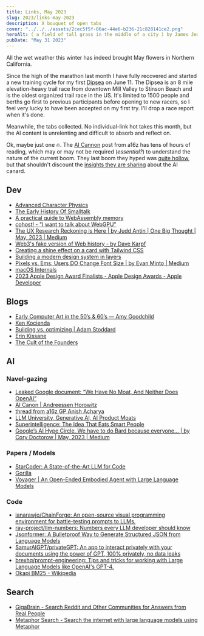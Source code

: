 ```yaml
---
title: Links, May 2023
slug: 2023/links-may-2023
description: A bouquet of open tabs
cover: "../../../assets/2cec5f5f-86ac-44e6-b236-21c828141ce2.png"
heroAlt: ( a field of tall grass in the middle of a city ) by James Jean People in the distance, looking up at something in the sky. The colors are very muted, and there is a sense of foreboding. High Quality, Heavy Grain. best of flickr. by artist artgerm. Stable Diffusion v1.5
pubDate: "May 31 2023"
---
```


All the wet weather this winter has indeed brought May flowers in Northern California.

Since the high of the marathon last month I have fully recovered and started a new training cycle for my first [Dipsea](https://www.dipsea.org) on June 11. The Dipsea is an 8 mile elevation-heavy trail race from downtown Mill Valley to Stinson Beach and is the oldest organized trail race in the US. It's limited to 1500 people and berths go first to previous participants before opening to new racers, so I feel very lucky to have been accepted on my first try. I'll drop a race report when it's done.

Meanwhile, the tabs collected. No individual-link hot takes this month, but the AI content is unrelenting and difficult to absorb and reflect on.

Ok, maybe just one 🔥. The [AI Cannon](https://a16z.com/2023/05/25/ai-canon/) post from a16z has tens of hours of reading, which may or may not be required (_essential?_) to understand the nature of the current boom. They last boom they hyped was [quite hollow](https://davekarpf.substack.com/p/web3s-fake-version-of-the-history), but that shouldn't discount the [insights they are sharing](https://twitter.com/illscience/status/1661045161328263170) about the AI canard.

## Dev

- [Advanced Character Physics](https://www.cs.cmu.edu/afs/cs/academic/class/15462-s13/www/lec_slides/Jakobsen.pdf)
- [The Early History Of Smalltalk](http://worrydream.com/EarlyHistoryOfSmalltalk/)
- [A practical guide to WebAssembly memory](https://radu-matei.com/blog/practical-guide-to-wasm-memory/#exchanging-strings-between-modules-and-runtimes)
- [cohost! - "I want to talk about WebGPU"](https://cohost.org/mcc/post/1406157-i-want-to-talk-about-webgpu)
- [The UX Research Reckoning is Here | by Judd Antin | One Big Thought | May, 2023 | Medium](https://medium.com/onebigthought/the-ux-research-reckoning-is-here-c63710ea4084)
- [Web3's fake version of Web history - by Dave Karpf](https://davekarpf.substack.com/p/web3s-fake-version-of-the-history)
- [Creating a shine effect on a card with Tailwind CSS](https://www.julienthibeaut.xyz/blog/create-shine-effect-on-card-with-tailwind-css)
- [Building a modern design system in layers](https://blog.almaer.com/building-a-modern-design-system-in-layers/)
- [Pixels vs. Ems: Users DO Change Font Size | by Evan Minto | Medium](https://medium.com/@vamptvo/pixels-vs-ems-users-do-change-font-size-5cfb20831773)
- [macOS Internals](https://gist.github.com/kconner/cff08fe3e0bb857ea33b47d965b3e19f)
- [2023 Apple Design Award Finalists - Apple Design Awards - Apple Developer](https://developer.apple.com/design/awards/)

## Blogs

- [Early Computer Art in the 50’s & 60’s — Amy Goodchild](https://www.amygoodchild.com/blog/computer-art-50s-and-60s)
- [Ken Kocienda](https://kocienda.micro.blog/)
- [Building vs. optimizing | Adam Stoddard](https://aaadaaam.com/notes/building-vs-optimizing/)
- [Erin Kissane](https://erinkissane.com/blue-skies-over-mastodon)
- [The Cult of the Founders](https://crookedtimber.org/2023/05/06/the-cult-of-the-founders/)

## AI

### Navel-gazing

- [Leaked Google document: “We Have No Moat, And Neither Does OpenAI”](https://simonwillison.net/2023/May/4/no-moat/)
- [AI Canon | Andreessen Horowitz](https://a16z.com/2023/05/25/ai-canon/)
- [thread from a16z GP Anish Acharya](https://twitter.com/illscience/status/1661045161328263170)
- [LLM University, Generative AI, AI Product Moats](https://jayalammar.substack.com/p/llm-university-generative-ai-ai-product?r=27wcsl&utm_campaign=post&utm_medium=web)
- [Superintelligence: The Idea That Eats Smart People](https://idlewords.com/talks/superintelligence.htm)
- [Google’s AI Hype Circle. We have to do Bard because everyone… | by Cory Doctorow | May, 2023 | Medium](https://doctorow.medium.com/googles-ai-hype-circle-6158804d1299)

### Papers / Models

- [StarCoder: A State-of-the-Art LLM for Code](https://huggingface.co/blog/starcoder)
- [Gorilla](https://shishirpatil.github.io/gorilla/)
- [Voyager | An Open-Ended Embodied Agent with Large Language Models](https://voyager.minedojo.org/)

### Code

- [ianarawjo/ChainForge: An open-source visual programming environment for battle-testing prompts to LLMs.](https://github.com/ianarawjo/ChainForge)
- [ray-project/llm-numbers: Numbers every LLM developer should know](https://github.com/ray-project/llm-numbers)
- [Jsonformer: A Bulletproof Way to Generate Structured JSON from Language Models](https://simonwillison.net/2023/May/8/jsonformer/)
- [SamurAIGPT/privateGPT: An app to interact privately with your documents using the power of GPT, 100% privately, no data leaks](https://github.com/SamurAIGPT/privateGPT)
- [brexhq/prompt-engineering: Tips and tricks for working with Large Language Models like OpenAI's GPT-4.](https://github.com/brexhq/prompt-engineering)
- [Okapi BM25 - Wikipedia](https://en.m.wikipedia.org/wiki/Okapi_BM25)

## Search

- [GigaBrain - Search Reddit and Other Communities for Answers from Real People](https://thegigabrain.com/)
- [Metaphor Search - Search the internet with large language models using Metaphor](https://metaphor.systems/)
